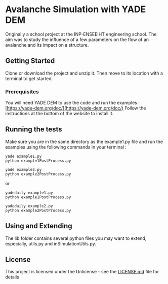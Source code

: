 # Avalanche Simulation with YADE DEM

Originally a school project at the INP-ENSEEIHT engineering school. The aim was to study the influence of a few parameters on the flow of an avalanche and its impact on a structure.  

## Getting Started

Clone or download the project and unzip it. Then move to its location with a terminal to get started.

### Prerequisites

You will need YADE DEM to use the code and run the examples : [https://yade-dem.org/doc/](https://yade-dem.org/doc/)
Follow the instructions at the bottom of the website to install it.

## Running the tests

Make sure you are in the same directory as the example1.py file and run the examples using the following commands in your terminal :

```
yade example1.py
python example1PostProcess.py

yade example2.py
python example2PostProcess.py
```

or

```
yadedaily example1.py
python example1PostProcess.py

yadedaily example2.py
python example2PostProcess.py
```

## Using and Extending

The lib folder contains several python files you may want to extend, especially, utils.py and inSimulationUtils.py.

## License

This project is licensed under the Unlicense - see the [LICENSE.md](LICENSE.md) file for details
